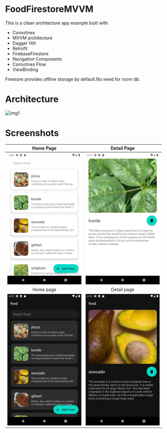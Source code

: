 # FoodFirestoreMVVM
This is a clean architecture app example built with

- Coroutines
- MVVM architecture
- Dagger Hilt
- Retrofit
- FirebaseFirestore
- Navigation Components
- Coroutines Flow
- ViewBinding

 Firestore provides offline storage by default.No need for room db.

# Architecture

![img1](https://miro.medium.com/max/1400/1*h1Qxz2tOjXFJeXztW1CWfA.png)

# Screenshots
| Home Page | Detail Page |
|:-:|:-:|
| ![1](screenshots/food1.png?raw=true) | ![3](screenshots/food2.png?raw=true) |
| Home page | Detail page |
| ![4](screenshots/food3.png?raw=true) | ![5](screenshots/food4.png?raw=true) |

